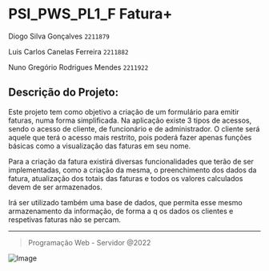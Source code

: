 # **PSI_PWS_PL1_F** **Fatura+**

Diogo Silva Gonçalves `2211879`

Luis Carlos Canelas Ferreira `2211882`

Nuno Gregório Rodrigues Mendes  `2211922`

## **Descrição do Projeto:**
Este projeto tem como objetivo a criação de um formulário para emitir faturas, numa forma simplificada. Na aplicação existe 3 tipos de acessos, sendo o acesso de cliente, de funcionário e de administrador. O cliente será aquele que terá o acesso mais restrito, pois poderá fazer apenas funções básicas como a visualização das faturas em seu nome. 

Para a criação da fatura existirá diversas funcionalidades que terão de ser implementadas, como a criação da mesma, o preenchimento dos dados da fatura, atualização dos totais das faturas e todos os valores calculados devem de ser armazenados. 

Irá ser utilizado também uma base de dados, que permita esse mesmo armazenamento da informação, de forma a q os dados os clientes e respetivas faturas não se percam. 


______________
>Programação Web - Servidor @2022

![Image](https://www.ipleiria.pt/wp-content/themes/ipleiria/img/logo_ipl_header.png)
